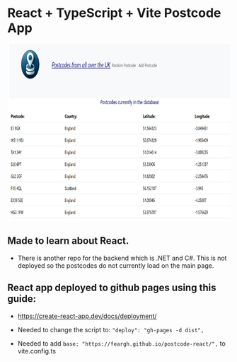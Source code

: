 # React + TypeScript + Vite Postcode App

<!-- ![The website running with the database loading postcode data](image.png) -->
<img src="./public/homepage-screenshot.png" max-width="800" height="400">

## Made to learn about React.

-   There is another repo for the backend which is .NET and C#. This is not
    deployed so the postcodes do not currently load on the main page.

## React app deployed to github pages using this guide:

-   https://create-react-app.dev/docs/deployment/

-   Needed to change the script to: `"deploy": "gh-pages -d dist",`
-   Needed to add `base: "https://feargh.github.io/postcode-react/",` to
    vite.config.ts
